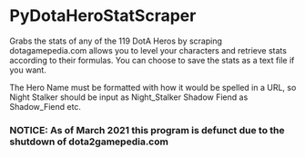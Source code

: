 # PyDotaHeroStatScraper
Grabs the stats of any of the 119 DotA Heros by scraping dotagamepedia.com allows you to level your characters and retrieve stats according to their formulas. You can choose to save the stats as a text file if you want. 

The Hero Name must be formatted with how it would be spelled in a URL, so Night Stalker should be input as Night_Stalker Shadow Fiend as Shadow_Fiend etc.

### NOTICE: As of March 2021 this program is defunct due to the shutdown of dota2gamepedia.com
